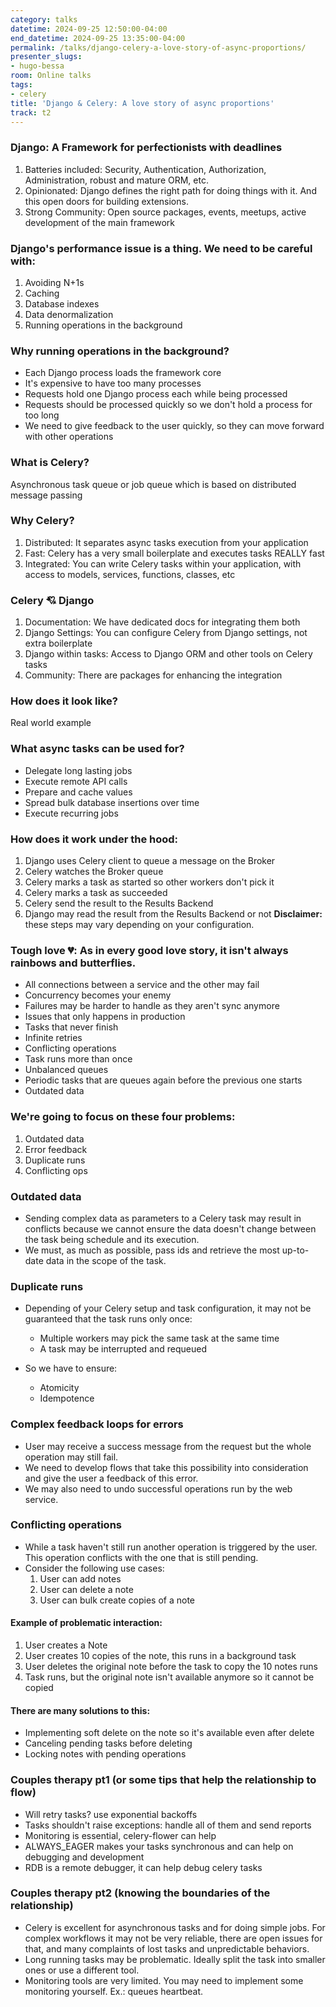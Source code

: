 ```yaml
---
category: talks
datetime: 2024-09-25 12:50:00-04:00
end_datetime: 2024-09-25 13:35:00-04:00
permalink: /talks/django-celery-a-love-story-of-async-proportions/
presenter_slugs:
- hugo-bessa
room: Online talks
tags:
- celery
title: 'Django & Celery: A love story of async proportions'
track: t2
---
```


### Django: A Framework for perfectionists with deadlines
1. Batteries included: Security, Authentication, Authorization, Administration, robust and mature ORM, etc.
2. Opinionated: Django defines the right path for doing things with it. And this open doors for building extensions.
3. Strong Community: Open source packages, events, meetups, active development of the main framework

### Django's performance issue is a thing. We need to be careful with:
1. Avoiding N+1s
2. Caching
3. Database indexes
4. Data denormalization
5. Running operations in the background

### Why running operations in the background?
* Each Django process loads the framework core
* It's expensive to have too many processes
* Requests hold one Django process each while being processed
* Requests should be processed quickly so we don't hold a process for too long
* We need to give feedback to the user quickly, so they can move forward with other operations

### What is Celery?
Asynchronous task queue or job queue which is based on distributed message passing

### Why Celery?
1. Distributed: It separates async tasks execution from your application
2. Fast: Celery has a very small boilerplate and executes tasks REALLY fast
3. Integrated: You can write Celery tasks within your application, with access to models, services, functions, classes, etc

### Celery 💘 Django
1. Documentation: We have dedicated docs for integrating them both
2. Django Settings: You can configure Celery from Django settings, not extra boilerplate
3. Django within tasks: Access to Django ORM and other tools on Celery tasks
4. Community: There are packages for enhancing the integration

### How does it look like?
Real world example

### What async tasks can be used for?
* Delegate long lasting jobs
* Execute remote API calls
* Prepare and cache values
* Spread bulk database insertions over time
* Execute recurring jobs

### How does it work under the hood:
1. Django uses Celery client to queue a message on the Broker
2. Celery watches the Broker queue
3. Celery marks a task as started so other workers don't pick it
4. Celery marks a task as succeeded
5. Celery send the result to the Results Backend
6. Django may read the result from the Results Backend or not
**Disclaimer:** these steps may vary depending on your configuration.


### Tough love 💔: As in every good love story, it isn't always rainbows and butterflies.
* All connections between a service and the other may fail
* Concurrency becomes your enemy
* Failures may be harder to handle as they aren't sync anymore
* Issues that only happens in production
* Tasks that never finish
* Infinite retries
* Conflicting operations
* Task runs more than once
* Unbalanced queues
* Periodic tasks that are queues again before the previous one starts
* Outdated data

### We're going to focus on these four problems:
1. Outdated data
3. Error feedback
2. Duplicate runs
4. Conflicting ops

### Outdated data
* Sending complex data as parameters to a Celery task may result in conflicts because we cannot ensure the data doesn't change between the task being schedule and its execution.
* We must, as much as possible, pass ids and retrieve the most up-to-date data in the scope of the task.

### Duplicate runs
* Depending of your Celery setup and task configuration, it may not be guaranteed that the task runs only once:
  - Multiple workers may pick the same task at the same time
  - A task may be interrupted and requeued

* So we have to ensure:
  - Atomicity
  - Idempotence

### Complex feedback loops for errors
* User may receive a success message from the request but the whole operation may still fail.
* We need to develop flows that take this possibility into consideration and give the user a feedback of this error.
* We may also need to undo successful operations run by the web service.

### Conflicting operations
* While a task haven't still run another operation is triggered by the user. This operation conflicts with the one that is still pending.
* Consider the following use cases:
  1. User can add notes
  2. User can delete a note
  3. User can bulk create copies of a note

#### Example of problematic interaction: 
1. User creates a Note
2. User creates 10 copies of the note, this runs in a background task
3. User deletes the original note before the task to copy the 10 notes runs
4. Task runs, but the original note isn't available anymore so it cannot be copied

#### There are many solutions to this:
* Implementing soft delete on the note so it's available even after delete
* Canceling pending tasks before deleting
* Locking notes with pending operations

### Couples therapy pt1 (or some tips that help the relationship to flow)
* Will retry tasks? use exponential backoffs
* Tasks shouldn't raise exceptions: handle all of them and send reports
* Monitoring is essential, celery-flower can help
* ALWAYS_EAGER makes your tasks synchronous and can help on debugging and development
* RDB is a remote debugger, it can help debug celery tasks

### Couples therapy pt2 (knowing the boundaries of the relationship)
* Celery is excellent for asynchronous tasks and for doing simple jobs. For complex workflows it may not be very reliable, there are open issues for that, and many complaints of lost tasks and unpredictable behaviors.
* Long running tasks may be problematic. Ideally split the task into smaller ones or use a different tool.
* Monitoring tools are very limited. You may need to implement some monitoring yourself. Ex.: queues heartbeat.
